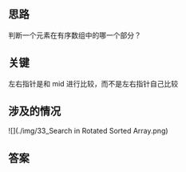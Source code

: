 ## 思路
判断一个元素在有序数组中的哪一个部分？

## 关键
左右指针是和 mid 进行比较，而不是左右指针自己比较

## 涉及的情况
![](./img/33_Search in Rotated Sorted Array.png)


## 答案

